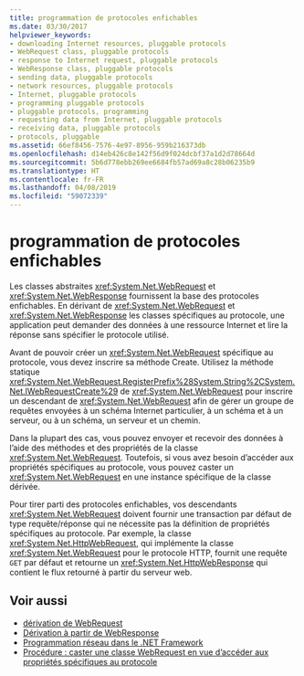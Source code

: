 ```yaml
---
title: programmation de protocoles enfichables
ms.date: 03/30/2017
helpviewer_keywords:
- downloading Internet resources, pluggable protocols
- WebRequest class, pluggable protocols
- response to Internet request, pluggable protocols
- WebResponse class, pluggable protocols
- sending data, pluggable protocols
- network resources, pluggable protocols
- Internet, pluggable protocols
- programming pluggable protocols
- pluggable protocols, programming
- requesting data from Internet, pluggable protocols
- receiving data, pluggable protocols
- protocols, pluggable
ms.assetid: 66ef8456-7576-4e97-8956-959b216373db
ms.openlocfilehash: d14eb426c8e142f56d9f024dcbf37a1d2d78664d
ms.sourcegitcommit: 5b6d778ebb269ee6684fb57ad69a8c28b06235b9
ms.translationtype: HT
ms.contentlocale: fr-FR
ms.lasthandoff: 04/08/2019
ms.locfileid: "59072339"
---
```

# <a name="programming-pluggable-protocols"></a>programmation de protocoles enfichables
Les classes abstraites <xref:System.Net.WebRequest> et <xref:System.Net.WebResponse> fournissent la base des protocoles enfichables. En dérivant de <xref:System.Net.WebRequest> et <xref:System.Net.WebResponse> les classes spécifiques au protocole, une application peut demander des données à une ressource Internet et lire la réponse sans spécifier le protocole utilisé.  
  
 Avant de pouvoir créer un <xref:System.Net.WebRequest> spécifique au protocole, vous devez inscrire sa méthode Create. Utilisez la méthode statique <xref:System.Net.WebRequest.RegisterPrefix%28System.String%2CSystem.Net.IWebRequestCreate%29> de <xref:System.Net.WebRequest> pour inscrire un descendant de <xref:System.Net.WebRequest> afin de gérer un groupe de requêtes envoyées à un schéma Internet particulier, à un schéma et à un serveur, ou à un schéma, un serveur et un chemin.  
  
 Dans la plupart des cas, vous pouvez envoyer et recevoir des données à l’aide des méthodes et des propriétés de la classe <xref:System.Net.WebRequest>. Toutefois, si vous avez besoin d’accéder aux propriétés spécifiques au protocole, vous pouvez caster un <xref:System.Net.WebRequest> en une instance spécifique de la classe dérivée.  
  
 Pour tirer parti des protocoles enfichables, vos descendants <xref:System.Net.WebRequest> doivent fournir une transaction par défaut de type requête/réponse qui ne nécessite pas la définition de propriétés spécifiques au protocole. Par exemple, la classe <xref:System.Net.HttpWebRequest>, qui implémente la classe <xref:System.Net.WebRequest> pour le protocole HTTP, fournit une requête `GET` par défaut et retourne un <xref:System.Net.HttpWebResponse> qui contient le flux retourné à partir du serveur web.  
  
## <a name="see-also"></a>Voir aussi

- [dérivation de WebRequest](../../../docs/framework/network-programming/deriving-from-webrequest.md)
- [Dérivation à partir de WebResponse](../../../docs/framework/network-programming/deriving-from-webresponse.md)
- [Programmation réseau dans le .NET Framework](../../../docs/framework/network-programming/index.md)
- [Procédure : caster une classe WebRequest en vue d’accéder aux propriétés spécifiques au protocole](../../../docs/framework/network-programming/how-to-typecast-a-webrequest-to-access-protocol-specific-properties.md)
